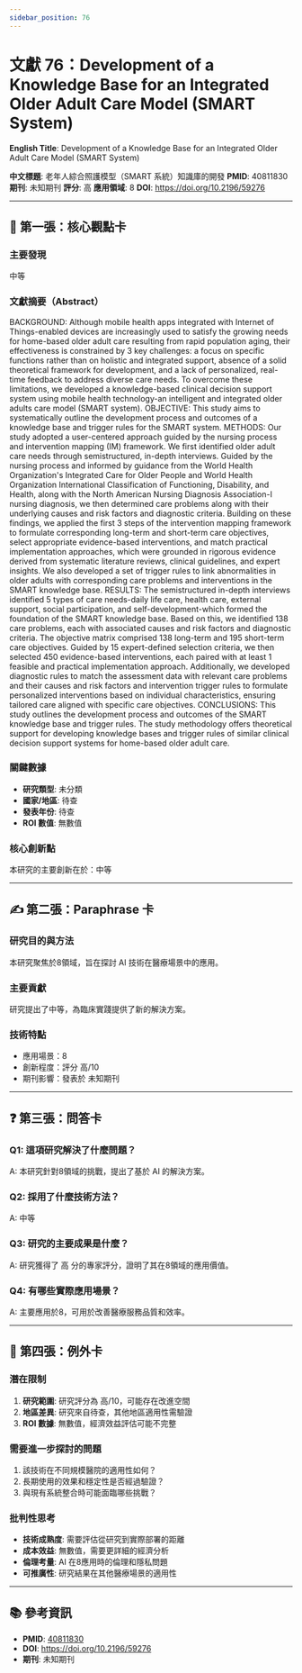 ```yaml
---
sidebar_position: 76
---
```


# 文獻 76：Development of a Knowledge Base for an Integrated Older Adult Care Model (SMART System)

**English Title**: Development of a Knowledge Base for an Integrated Older Adult Care Model (SMART System)

**中文標題**: 老年人綜合照護模型（SMART 系統）知識庫的開發
**PMID**: 40811830
**期刊**: 未知期刊
**評分**: 高
**應用領域**: 8
**DOI**: https://doi.org/10.2196/59276

---

## 📌 第一張：核心觀點卡

### 主要發現
中等

### 文獻摘要（Abstract）
BACKGROUND: Although mobile health apps integrated with Internet of Things-enabled devices are increasingly used to satisfy the growing needs for home-based older adult care resulting from rapid population aging, their effectiveness is constrained by 3 key challenges: a focus on specific functions rather than on holistic and integrated support, absence of a solid theoretical framework for development, and a lack of personalized, real-time feedback to address diverse care needs. To overcome these limitations, we developed a knowledge-based clinical decision support system using mobile health technology-an intelligent and integrated older adults care model (SMART system). OBJECTIVE: This study aims to systematically outline the development process and outcomes of a knowledge base and trigger rules for the SMART system. METHODS: Our study adopted a user-centered approach guided by the nursing process and intervention mapping (IM) framework. We first identified older adult care needs through semistructured, in-depth interviews. Guided by the nursing process and informed by guidance from the World Health Organization's Integrated Care for Older People and World Health Organization International Classification of Functioning, Disability, and Health, along with the North American Nursing Diagnosis Association-I nursing diagnosis, we then determined care problems along with their underlying causes and risk factors and diagnostic criteria. Building on these findings, we applied the first 3 steps of the intervention mapping framework to formulate corresponding long-term and short-term care objectives, select appropriate evidence-based interventions, and match practical implementation approaches, which were grounded in rigorous evidence derived from systematic literature reviews, clinical guidelines, and expert insights. We also developed a set of trigger rules to link abnormalities in older adults with corresponding care problems and interventions in the SMART knowledge base. RESULTS: The semistructured in-depth interviews identified 5 types of care needs-daily life care, health care, external support, social participation, and self-development-which formed the foundation of the SMART knowledge base. Based on this, we identified 138 care problems, each with associated causes and risk factors and diagnostic criteria. The objective matrix comprised 138 long-term and 195 short-term care objectives. Guided by 15 expert-defined selection criteria, we then selected 450 evidence-based interventions, each paired with at least 1 feasible and practical implementation approach. Additionally, we developed diagnostic rules to match the assessment data with relevant care problems and their causes and risk factors and intervention trigger rules to formulate personalized interventions based on individual characteristics, ensuring tailored care aligned with specific care objectives. CONCLUSIONS: This study outlines the development process and outcomes of the SMART knowledge base and trigger rules. The study methodology offers theoretical support for developing knowledge bases and trigger rules of similar clinical decision support systems for home-based older adult care.

### 關鍵數據
- **研究類型**: 未分類
- **國家/地區**: 待查
- **發表年份**: 待查
- **ROI 數值**: 無數值

### 核心創新點
本研究的主要創新在於：中等

---

## ✍️ 第二張：Paraphrase 卡

### 研究目的與方法
本研究聚焦於8領域，旨在探討 AI 技術在醫療場景中的應用。

### 主要貢獻
研究提出了中等，為臨床實踐提供了新的解決方案。

### 技術特點
- 應用場景：8
- 創新程度：評分 高/10
- 期刊影響：發表於 未知期刊

---

## ❓ 第三張：問答卡

### Q1: 這項研究解決了什麼問題？
A: 本研究針對8領域的挑戰，提出了基於 AI 的解決方案。

### Q2: 採用了什麼技術方法？
A: 中等

### Q3: 研究的主要成果是什麼？
A: 研究獲得了 高 分的專家評分，證明了其在8領域的應用價值。

### Q4: 有哪些實際應用場景？
A: 主要應用於8，可用於改善醫療服務品質和效率。

---

## 🤔 第四張：例外卡

### 潛在限制
1. **研究範圍**: 研究評分為 高/10，可能存在改進空間
2. **地區差異**: 研究來自待查，其他地區適用性需驗證
3. **ROI 數據**: 無數值，經濟效益評估可能不完整

### 需要進一步探討的問題
1. 該技術在不同規模醫院的適用性如何？
2. 長期使用的效果和穩定性是否經過驗證？
3. 與現有系統整合時可能面臨哪些挑戰？

### 批判性思考
- **技術成熟度**: 需要評估從研究到實際部署的距離
- **成本效益**: 無數值，需要更詳細的經濟分析
- **倫理考量**: AI 在8應用時的倫理和隱私問題
- **可推廣性**: 研究結果在其他醫療場景的適用性

---

## 📚 參考資訊
- **PMID**: [40811830](https://pubmed.ncbi.nlm.nih.gov/40811830/)
- **DOI**: https://doi.org/10.2196/59276
- **期刊**: 未知期刊
